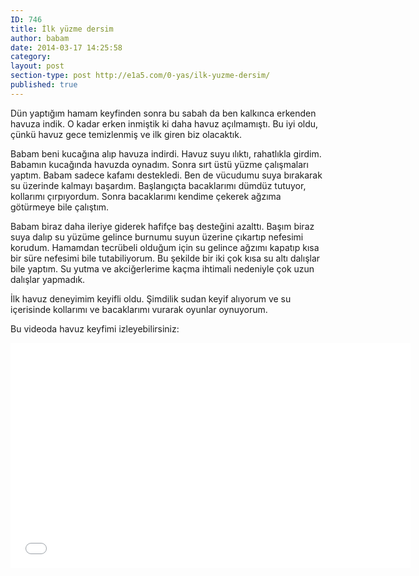 ```yaml
---
ID: 746
title: İlk yüzme dersim
author: babam
date: 2014-03-17 14:25:58
category:
layout: post
section-type: post http://e1a5.com/0-yas/ilk-yuzme-dersim/
published: true
---
```

Dün yaptığım hamam keyfinden sonra bu sabah da ben kalkınca erkenden havuza indik. O kadar erken inmiştik ki daha havuz açılmamıştı. Bu iyi oldu, çünkü havuz gece temizlenmiş ve ilk giren biz olacaktık.

Babam beni kucağına alıp havuza indirdi. Havuz suyu ılıktı, rahatlıkla girdim. Babamın kucağında havuzda oynadım. Sonra sırt üstü yüzme çalışmaları yaptım. Babam sadece kafamı destekledi. Ben de vücudumu suya bırakarak su üzerinde kalmayı başardım. Başlangıçta bacaklarımı dümdüz tutuyor, kollarımı çırpıyordum. Sonra bacaklarımı kendime çekerek ağzıma götürmeye bile çalıştım.

Babam biraz daha ileriye giderek hafifçe baş desteğini azalttı. Başım biraz suya dalıp su yüzüme gelince burnumu suyun üzerine çıkartıp nefesimi korudum. Hamamdan tecrübeli olduğum için su gelince ağzımı kapatıp kısa bir süre nefesimi bile tutabiliyorum. Bu şekilde bir iki çok kısa su altı dalışlar bile yaptım. Su yutma ve akciğerlerime kaçma ihtimali nedeniyle çok uzun dalışlar yapmadık.

İlk havuz deneyimim keyifli oldu. Şimdilik sudan keyif alıyorum ve su içerisinde kollarımı ve bacaklarımı vurarak oyunlar oynuyorum.

Bu videoda havuz keyfimi izleyebilirsiniz:

<iframe src="//www.youtube.com/embed/FNHj897fdTg" width="640" height="360" frameborder="0" allowfullscreen="allowfullscreen"></iframe>
